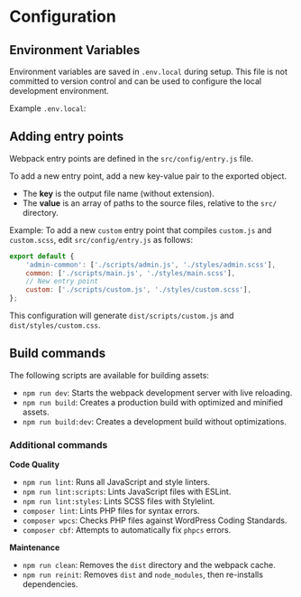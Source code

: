 # Configuration

## Environment Variables

Environment variables are saved in `.env.local` during setup. This file is not committed to version control and can be used to configure the local development environment.

Example `.env.local`:

## Adding entry points

Webpack entry points are defined in the `src/config/entry.js` file.

To add a new entry point, add a new key-value pair to the exported object.
- The **key** is the output file name (without extension).
- The **value** is an array of paths to the source files, relative to the `src/` directory.

Example: To add a new `custom` entry point that compiles `custom.js` and `custom.scss`, edit `src/config/entry.js` as follows:

```javascript
export default {
	'admin-common': ['./scripts/admin.js', './styles/admin.scss'],
	common: ['./scripts/main.js', './styles/main.scss'],
    // New entry point
    custom: ['./scripts/custom.js', './styles/custom.scss'],
};
```
This configuration will generate `dist/scripts/custom.js` and `dist/styles/custom.css`.

## Build commands

The following scripts are available for building assets:

-   `npm run dev`: Starts the webpack development server with live reloading.
-   `npm run build`: Creates a production build with optimized and minified assets.
-   `npm run build:dev`: Creates a development build without optimizations.

### Additional commands

**Code Quality**
-   `npm run lint`: Runs all JavaScript and style linters.
-   `npm run lint:scripts`: Lints JavaScript files with ESLint.
-   `npm run lint:styles`: Lints SCSS files with Stylelint.
-   `composer lint`: Lints PHP files for syntax errors.
-   `composer wpcs`: Checks PHP files against WordPress Coding Standards.
-   `composer cbf`: Attempts to automatically fix `phpcs` errors.

**Maintenance**
-   `npm run clean`: Removes the `dist` directory and the webpack cache.
-   `npm run reinit`: Removes `dist` and `node_modules`, then re-installs dependencies.
